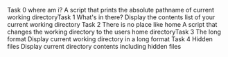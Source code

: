 Task 0 where am i?
A script that prints the absolute pathname of current working directoryTask 1 What's in there?
Display the contents list of your current working directory
Task 2 There is no place like home
A script that changes the working directory to the users home directoryTask 3 The long format
Display current working directory in a long format
Task 4 Hidden files
Display current directory contents including hidden files

